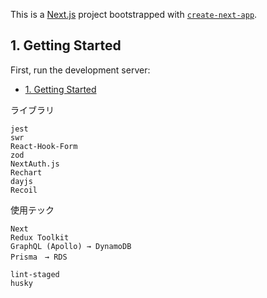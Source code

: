 This is a [Next.js](https://nextjs.org/) project bootstrapped with [`create-next-app`](https://github.com/vercel/next.js/tree/canary/packages/create-next-app).

## 1. Getting Started

First, run the development server:

- [1. Getting Started](#1-getting-started)

ライブラリ

```
jest
swr
React-Hook-Form
zod
NextAuth.js
Rechart
dayjs
Recoil
```

使用テック

```
Next
Redux Toolkit
GraphQL (Apollo) → DynamoDB
Prisma　→ RDS
```

```CI/CD
lint-staged
husky
```
